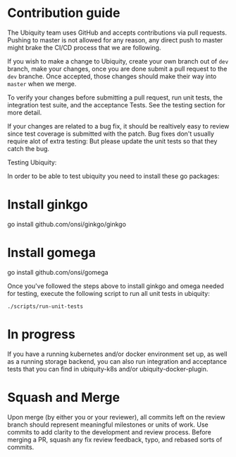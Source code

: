 # Contribution guide
The Ubiquity team uses GitHub and accepts contributions via pull requests.
Pushing to master is not allowed for any reason, any direct push to master might brake the CI/CD process that we are following.

If you wish to make a change to Ubiquity, create your own branch out of `dev` branch, make your changes, once you are done submit a pull request to the `dev` branche. Once accepted, those changes should make their way into `master` when we merge.

To verify your changes before submitting a pull request, run unit tests, the integration test suite, and the acceptance Tests. See the testing section for more detail.

If your changes are related to a bug fix, it should be realtively easy to review since test coverage is submitted with the patch. Bug fixes don't usually require alot of extra testing: But please update the unit tests so that they catch the bug.

Testing Ubiquity:

In order to be able to test ubiquity you need to install these  go packages:

# Install ginkgo
go install github.com/onsi/ginkgo/ginkgo
# Install gomega
go install github.com/onsi/gomega

Once you've followed the steps above to install ginkgo and omega needed for testing, execute the following script to run all unit tests in ubiquity:

`./scripts/run-unit-tests`


# In progress
If you have a running kubernetes and/or docker environment set up, as well as a running storage backend, you can also run integration and acceptance tests that you can find in
ubiquity-k8s and/or ubiquity-docker-plugin.


# Squash and Merge

Upon merge (by either you or your reviewer), all commits left on the review branch should represent meaningful milestones or units of work. Use commits to add clarity to the development and review process.
Before merging a PR, squash any fix review feedback, typo, and rebased sorts of commits.
